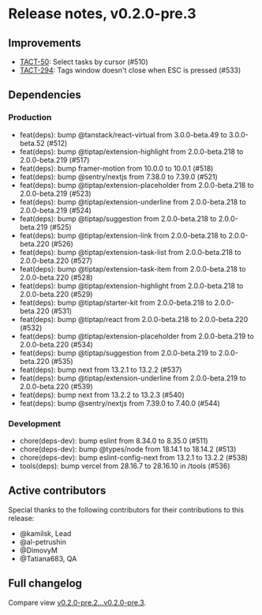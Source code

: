 # Release notes, v0.2.0-pre.3

## Improvements

- [TACT-50](https://linear.app/tact/issue/TACT-50/select-tasks-by-cursor): Select tasks by cursor (#510)
- [TACT-294](https://linear.app/tact/issue/TACT-294/tags-window-doesnt-close-when-esc-is-pressed): Tags window doesn't close when ESC is pressed (#533)

## Dependencies

### Production

- feat(deps): bump @tanstack/react-virtual from 3.0.0-beta.49 to 3.0.0-beta.52 (#512)
- feat(deps): bump @tiptap/extension-highlight from 2.0.0-beta.218 to 2.0.0-beta.219 (#517)
- feat(deps): bump framer-motion from 10.0.0 to 10.0.1 (#518)
- feat(deps): bump @sentry/nextjs from 7.38.0 to 7.39.0 (#521)
- feat(deps): bump @tiptap/extension-placeholder from 2.0.0-beta.218 to 2.0.0-beta.219 (#523)
- feat(deps): bump @tiptap/extension-underline from 2.0.0-beta.218 to 2.0.0-beta.219 (#524)
- feat(deps): bump @tiptap/suggestion from 2.0.0-beta.218 to 2.0.0-beta.219 (#525)
- feat(deps): bump @tiptap/extension-link from 2.0.0-beta.218 to 2.0.0-beta.220 (#526)
- feat(deps): bump @tiptap/extension-task-list from 2.0.0-beta.218 to 2.0.0-beta.220 (#527)
- feat(deps): bump @tiptap/extension-task-item from 2.0.0-beta.218 to 2.0.0-beta.220 (#528)
- feat(deps): bump @tiptap/extension-highlight from 2.0.0-beta.218 to 2.0.0-beta.220 (#529)
- feat(deps): bump @tiptap/starter-kit from 2.0.0-beta.218 to 2.0.0-beta.220 (#531)
- feat(deps): bump @tiptap/react from 2.0.0-beta.218 to 2.0.0-beta.220 (#532)
- feat(deps): bump @tiptap/extension-placeholder from 2.0.0-beta.219 to 2.0.0-beta.220 (#534)
- feat(deps): bump @tiptap/suggestion from 2.0.0-beta.219 to 2.0.0-beta.220 (#535)
- feat(deps): bump next from 13.2.1 to 13.2.2 (#537)
- feat(deps): bump @tiptap/extension-underline from 2.0.0-beta.219 to 2.0.0-beta.220 (#539)
- feat(deps): bump next from 13.2.2 to 13.2.3 (#540)
- feat(deps): bump @sentry/nextjs from 7.39.0 to 7.40.0 (#544)

### Development

- chore(deps-dev): bump eslint from 8.34.0 to 8.35.0 (#511)
- chore(deps-dev): bump @types/node from 18.14.1 to 18.14.2 (#513)
- chore(deps-dev): bump eslint-config-next from 13.2.1 to 13.2.2 (#538)
- tools(deps): bump vercel from 28.16.7 to 28.16.10 in /tools (#536)

## Active contributors

Special thanks to the following contributors for their contributions to this release:
- @kamilsk, Lead
- @al-petrushin
- @DimovyM
- @Tatiana683, QA

## Full changelog

Compare view [v0.2.0-pre.2...v0.2.0-pre.3](https://github.com/tact-app/web/compare/v0.2.0-pre.2...v0.2.0-pre.3).
